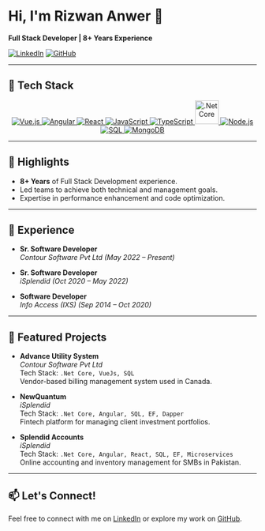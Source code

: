 # Hi, I'm Rizwan Anwer 👋
**Full Stack Developer | 8+ Years Experience**

[![LinkedIn](https://img.shields.io/badge/LinkedIn-Profile-blue?style=flat-square&logo=linkedin&logoColor=white)]([https://www.linkedin.com/in/rizwanfancy/](https://pk.linkedin.com/in/rizwan-fancy?trk=people-guest_people_search-card))
[![GitHub](https://img.shields.io/badge/GitHub-Profile-green?style=flat-square&logo=github&logoColor=white)](https://github.com/rizwanfancy)

---

## 🚀 Tech Stack

<p align="center">
  <a href="#" title="Vue.js">
    <img src="https://img.icons8.com/color/48/000000/vue-js.png" alt="Vue.js"/>
  </a>
  <a href="#" title="Angular">
    <img src="https://img.icons8.com/color/48/000000/angularjs.png" alt="Angular"/>
  </a>
  <a href="#" title="React">
    <img src="https://img.icons8.com/color/48/000000/react-native.png" alt="React"/>
  </a>
  <a href="#" title="JavaScript">
    <img src="https://img.icons8.com/color/48/000000/javascript.png" alt="JavaScript"/>
  </a>
  <a href="#" title="TypeScript">
    <img src="https://img.icons8.com/color/48/000000/typescript.png" alt="TypeScript"/>
  </a>
  <a href="#" title=".Net Core">
    <img src="https://icon.icepanel.io/Technology/svg/.NET-core.svg" height="48" width="48" alt=".Net Core"/>
  </a>
  <a href="#" title="Node.js">
    <img src="https://img.icons8.com/color/48/000000/nodejs.png" alt="Node.js"/>
  </a>
  <a href="#" title="SQL">
    <img src="https://img.icons8.com/color/48/000000/sql.png" alt="SQL"/>
  </a>
  <a href="#" title="MongoDB">
    <img src="https://img.icons8.com/color/48/000000/mongodb.png" alt="MongoDB"/>
  </a>
</p>

---

## 🌟 Highlights
- **8+ Years** of Full Stack Development experience.
- Led teams to achieve both technical and management goals.
- Expertise in performance enhancement and code optimization.

---

## 💼 Experience

- **Sr. Software Developer**  
  *Contour Software Pvt Ltd (May 2022 – Present)*

- **Sr. Software Developer**  
  *iSplendid (Oct 2020 – May 2022)*

- **Software Developer**  
  *Info Access (IXS) (Sep 2014 – Oct 2020)*

---

## 🚀 Featured Projects

- **Advance Utility System**  
  *Contour Software Pvt Ltd*  
  Tech Stack: `.Net Core, VueJs, SQL`  
  Vendor-based billing management system used in Canada.

- **NewQuantum**  
  *iSplendid*  
  Tech Stack: `.Net Core, Angular, SQL, EF, Dapper`  
  Fintech platform for managing client investment portfolios.

- **Splendid Accounts**  
  *iSplendid*  
  Tech Stack: `.Net Core, Angular, React, SQL, EF, Microservices`  
  Online accounting and inventory management for SMBs in Pakistan.

---

## 📫 Let's Connect!
Feel free to connect with me on [LinkedIn]([https://www.linkedin.com/in/rizwanfancy/](https://pk.linkedin.com/in/rizwan-fancy?trk=people-guest_people_search-card)) or explore my work on [GitHub](https://github.com/rizwanfancy).

